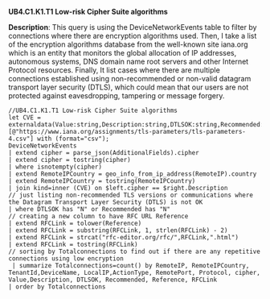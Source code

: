 **UB4.C1.K1.T1 Low-risk Cipher Suite algorithms**

**Description**: This query is using the DeviceNetworkEvents table to filter  by connections where there are encryption algorithms used.
Then, I take a list of the encryption algorithms database from the well-known site iana.org which is an entity that monitors the global allocation of IP addresses, autonomous systems, DNS domain name root servers and other Internet Protocol resources.
Finally, It list cases where there are multiple connections established using non-recommended or non-valid datagram transport layer security (DTLS), which could mean that our users are not protected against eavesdropping, tampering or message forgery. 

```
//UB4.C1.K1.T1 Low-risk Cipher Suite algorithms
let CVE = externaldata(Value:string,Description:string,DTLSOK:string,Recommended:string,Reference:string)
[@"https://www.iana.org/assignments/tls-parameters/tls-parameters-4.csv"] with (format="csv");
DeviceNetworkEvents
| extend cipher = parse_json(AdditionalFields).cipher
| extend cipher = tostring(cipher)
| where isnotempty(cipher)
| extend RemoteIPCountry = geo_info_from_ip_address(RemoteIP).country
| extend RemoteIPCountry = tostring(RemoteIPCountry)
| join kind=inner (CVE) on $left.cipher == $right.Description
// just listing non-recommended TLS versions or communications where the Datagram Transport Layer Security (DTLS) is not OK
| where DTLSOK has "N" or Recommended has "N"
// creating a new column to have RFC URL Reference
| extend RFCLink = tolower(Reference)
| extend RFCLink = substring(RFCLink, 1, strlen(RFCLink) - 2)
| extend RFCLink = strcat("rfc-editor.org/rfc/",RFCLink,".html")
| extend RFCLink = tostring(RFCLink)
// sorting by Totalconnections to find out if there are any repetitive connections using low encryption
 | summarize Totalconnections=count() by RemoteIP, RemoteIPCountry, TenantId,DeviceName, LocalIP,ActionType, RemotePort, Protocol, cipher, Value,Description, DTLSOK, Recommended, Reference, RFCLink
| order by Totalconnections
```
